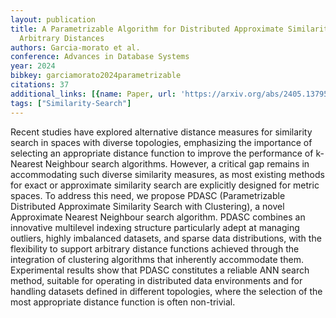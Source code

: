 ```yaml
---
layout: publication
title: A Parametrizable Algorithm for Distributed Approximate Similarity Search with
  Arbitrary Distances
authors: Garcia-morato et al.
conference: Advances in Database Systems
year: 2024
bibkey: garciamorato2024parametrizable
citations: 37
additional_links: [{name: Paper, url: 'https://arxiv.org/abs/2405.13795'}]
tags: ["Similarity-Search"]
---
```

Recent studies have explored alternative distance measures for similarity
search in spaces with diverse topologies, emphasizing the importance of
selecting an appropriate distance function to improve the performance of
k-Nearest Neighbour search algorithms. However, a critical gap remains in
accommodating such diverse similarity measures, as most existing methods for
exact or approximate similarity search are explicitly designed for metric
spaces.
  To address this need, we propose PDASC (Parametrizable Distributed
Approximate Similarity Search with Clustering), a novel Approximate Nearest
Neighbour search algorithm. PDASC combines an innovative multilevel indexing
structure particularly adept at managing outliers, highly imbalanced datasets,
and sparse data distributions, with the flexibility to support arbitrary
distance functions achieved through the integration of clustering algorithms
that inherently accommodate them.
  Experimental results show that PDASC constitutes a reliable ANN search
method, suitable for operating in distributed data environments and for
handling datasets defined in different topologies, where the selection of the
most appropriate distance function is often non-trivial.